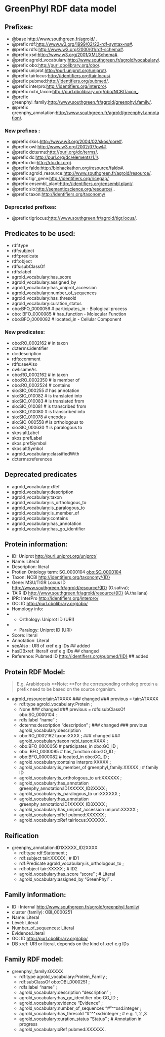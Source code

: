 # GreenPhyl RDF data model

## Prefixes: 
 * @base <http://www.southgreen.fr/agrold/> . 
 * @prefix rdf:<http://www.w3.org/1999/02/22-rdf-syntax-ns#>. 
 * @prefix rdfs:<http://www.w3.org/2000/01/rdf-schema#>.
 * @prefix xsd:<http://www.w3.org/2001/XMLSchema#>. 
 * @prefix agrold_vocabulary:<http://www.southgreen.fr/agrold/vocabulary/>.
 * @prefix obo:<http://purl.obolibrary.org/obo/>.
 * @prefix uniprot:<http://purl.uniprot.org/uniprot/>.
 * @prefix tairlocus:<http://identifiers.org/tair.locus/>.
 * @prefix pubmed:<http://identifiers.org/pubmed/>. 
 * @prefix interpro:<http://identifiers.org/interpro/>. 
 * @prefix ncbi_taxon:<http://purl.obolibrary.org/obo/NCBITaxon_>.
 * @prefix greenphyl_family:<http://www.southgreen.fr/agrold/greenphyl.family/>.
 * @prefix greenphy_annotation:<http://www.southgreen.fr/agrold/greenphyl.annotation/>.
 
### New prefixes :
* @prefix skos:<http://www.w3.org/2004/02/skos/core#>.
* @prefix owl:<http://www.w3.org/2002/07/owl#>.
* @prefix dcterms:<http://purl.org/dc/terms/>.
* @prefix dc:<http://purl.org/dc/elements/1.1/>.
* @prefix doi:<http://dx.doi.org/>.
* @prefix faldo:<http://biohackathon.org/resource/faldo#>.
* @prefix agrold_resource:<http://www.southgreen.fr/agrold/resource/>.
* @prefix tigr_gene:<http://identifiers.org/ricegap/>
* @prefix ensembl_plant:<http://identifiers.org/ensembl.plant/>.
* @prefix sio:<http://semanticscience.org/resource/> .
* @prefix taxon:<http://identifiers.org/taxonomy/>

### Deprecated prefixes:
* @prefix tigrlocus:<http://www.southgreen.fr/agrold/tigr.locus/>.


## Predicates to be used:

* rdf:type
* rdf:subject
* rdf:predicate
* rdf:object
* rdfs:subClassOf
* rdfs:label
* agrold_vocabulary:has_score
* agrold_vocabulary:assigned_by 
* agrold_vocabulary:has_uniprot_accession 
* agrold_vocabulary:number_of_sequences 
* agrold_vocabulary:has_thresold 
* agrold_vocabulary:curation_status
* obo:BFO_0000056 # participates_in - Biological process
* obo: BFO_0000085 # has_function - Molecular Function 
* obo:BFO_0000082 # located_in - Cellular Component

### New predicates: 
* obo:RO_0002162 # in taxon
* dcterms:identifier
* dc:description
* rdfs:comment
* rdfs:seeAlso
* owl:sameAs
* obo:RO_0002162 # in taxon
* obo:RO_0002350 # is member of
* obo:RO_0002524 # contains
* sio:SIO_000255 # has annotation
* sio:SIO_010082 # is translated into
* sio:SIO_010083 # is translated from 
* sio:SIO_010081 # is transcribed from
* sio:SIO_010080 # is transcribed into
* sio:SIO_010078 # encodes
* sio:SIO_000558 # is orthologous to
* sio:SIO_000630 # is paralogous to
* skos:altLabel
* skos:prefLabel
* skos:prefSymbol
* skos:altSymbol
* agrold_vocabulary:classifiedWith
* dcterms:references

## Deprecated predicates
* agrold_vocabulary:xRef
* agrold_vocabulary:description
* agrold_vocabulary:taxon
* agrold_vocabulary:is_orthologous_to 
* agrold_vocabulary:is_paralogous_to 
* agrold_vocabulary:is_member_of
* agrold_vocabulary:contains
* agrold_vocabulary:has_annotation
* agrold_vocabulary:has_go_identifier

## Protein information:
* ID: Uniprot <http://purl.uniprot.org/uniprot/>
* Name: Literal
* Description: literal
* Protien Ontology term: SO_0000104 <obo:SO_0000104>
* Taxon: NCBI 	<http://identifiers.org/taxonomy/{ID}>
* Gene: MSU/TIGR Locus ID <http://www.southgreen.fr/agrold/resource/{ID}> (O.sativa); 
* TAIR ID  <http://www.southgreen.fr/agrold/resource/{ID}> (A.thaliana)
* IPR: InterPro <http://identifiers.org/interpro/> 
* GO: ID <http://purl.obolibrary.org/obo/> 
* Homology info: 
* * Orthology: Uniprot ID (URI)
* * Paralogy: Uniprot ID (URI)
* Score: literal 
* Annotation: Literal
* seeAlso : URI of xref e.g IDs  ## added
* hasDBxref: literalf xref e.g IDs  ## changed 
* Reference: Pubmed ID <http://identifiers.org/pubmed/{ID}>  ## added


## Protein RDF Model:

> E.g. Arabidopsis
> **Note: **For the corresponding ortholog protein a prefix need to be based on the source organism.

* agrold_resource:tair:ATXXXX ### changed ### previous = tair:ATXXXX
	* rdf:type 				agrold_vocabulary:Protein ; 
	* None   ###  changed ### previous = rdfs:subClassOf 	obo:SO_0000104 ;
	* rdfs:label 							“name” ; 
	* dcterms:description   “description” ;  ###   changed ### previous  agrold_vocabulary:description 		
	* obo:RO_0002162   taxon:XXXX ;   ### changed ### agrold_vocabulary:taxon 	ncbi_taxon:XXXX ; 
	* obo:BFO_0000056 # participates_in	obo:GO_ID ;
	* obo: BFO_0000085 # has_function		obo:GO_ID ; 
	* obo:BFO_0000082 # located_in		obo:GO_ID ; 
	* agrold_vocabulary:contains 			interpro:XXXXX ;
	* agrold_vocabulary:is_member_of 		greenphyl_family:XXXXX ; # family ID
	* agrold_vocabulary:is_orthologous_to	uri:XXXXXX ;
	* agrold_vocabulary:has_annotation  	greenphy_annotation:ID1XXXXX_ID2XXXX ;
	* agrold_vocabulary:is_paralogous_to	uri:XXXXXX ;
	* agrold_vocabulary:has_annotation	greenphy_annotation:ID1XXXXX_ID3XXXX ;
	* agrold_vocabulary:has_uniprot_accession uniprot:XXXXX ; 
	* agrold_vocabulary:xRef 				pubmed:XXXXXX ;
	* agrold_vocabulary:xRef 				tairlocus:XXXXXX .


## Reification 

* greenphy_annotation:ID1XXXXX_ID2XXXX
	* rdf:type	rdf:Statement ;
	* rdf:subject	tair:XXXXX ; # ID1
	* rdf:Predicate agrold_vocabulary:is_orthologous_to ; 
	* rdf:object tair:XXXXX ; # ID2
	* agrold_vocabulary:has_score “score” ; # Literal 
	* agrold_vocabulary:assigned_by “GreenPhyl” .




## Family information:

* ID : Internal <http://www.southgreen.fr/agrold/greenphyl.family/> 
* cluster (family): OBI_0000251
* Name: Literal
* Level: Literal
* Number_of_sequences: Literal
* Evidence:Literal
* GO: ID <http://purl.obolibrary.org/obo/>
* DB xref: URI or literal, depends on the kind of xref e.g IDs


## Family RDF model:

* greenphyl_family:GXXXX
	* rdf:type agrold_vocabulary:Protein_Family ;
	* rdf:subClassOf obo:OBI_0000251 ;
	* rdfs:label “name” ;
	* agrold_vocabulary:description “description” ; 
	* agrold_vocabulary:has_go_identifier obo:GO_ID ; 
	* agrold_vocabulary:evidence “Evidence” ; 
	* agrold_vocabulary:number_of_sequences “#”^^xsd:integer ; 
	* agrold_vocabulary:has_thresold “#”^^xsd:integer ; # e.g. 1, 2 ,3 
	* agrold_vocabulary:curation_status “Status” ; # Annotation in progress 
	* agrold_vocabulary:xRef pubmed:XXXXXX .
  
